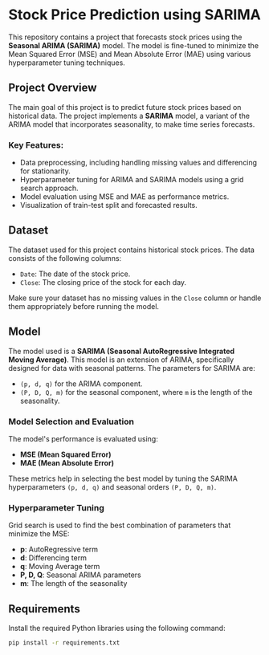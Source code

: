 # Stock Price Prediction using SARIMA

This repository contains a project that forecasts stock prices using the **Seasonal ARIMA (SARIMA)** model. The model is fine-tuned to minimize the Mean Squared Error (MSE) and Mean Absolute Error (MAE) using various hyperparameter tuning techniques.

## Project Overview

The main goal of this project is to predict future stock prices based on historical data. The project implements a **SARIMA** model, a variant of the ARIMA model that incorporates seasonality, to make time series forecasts.

### Key Features:
- Data preprocessing, including handling missing values and differencing for stationarity.
- Hyperparameter tuning for ARIMA and SARIMA models using a grid search approach.
- Model evaluation using MSE and MAE as performance metrics.
- Visualization of train-test split and forecasted results.

## Dataset

The dataset used for this project contains historical stock prices. The data consists of the following columns:
- `Date`: The date of the stock price.
- `Close`: The closing price of the stock for each day.

Make sure your dataset has no missing values in the `Close` column or handle them appropriately before running the model.

## Model

The model used is a **SARIMA (Seasonal AutoRegressive Integrated Moving Average)**. This model is an extension of ARIMA, specifically designed for data with seasonal patterns. The parameters for SARIMA are:
- `(p, d, q)` for the ARIMA component.
- `(P, D, Q, m)` for the seasonal component, where `m` is the length of the seasonality.

### Model Selection and Evaluation

The model's performance is evaluated using:
- **MSE (Mean Squared Error)**
- **MAE (Mean Absolute Error)**
  
These metrics help in selecting the best model by tuning the SARIMA hyperparameters `(p, d, q)` and seasonal orders `(P, D, Q, m)`.

### Hyperparameter Tuning

Grid search is used to find the best combination of parameters that minimize the MSE:
- **p**: AutoRegressive term
- **d**: Differencing term
- **q**: Moving Average term
- **P, D, Q**: Seasonal ARIMA parameters
- **m**: The length of the seasonality

## Requirements

Install the required Python libraries using the following command:

```bash
pip install -r requirements.txt


